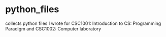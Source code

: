 # python_files
collects python files I wrote for CSC1001: Introduction to CS: Programming Paradigm and CSC1002: Computer laboratory
